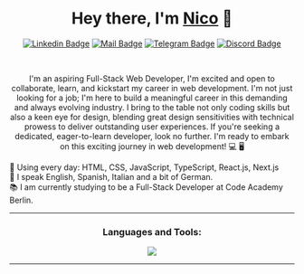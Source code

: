<div align="center">
  
  <h1>Hey there, I'm <a href="https://www.linkedin.com/in/nicolascantarelli/">Nico</a> 👋</h1>

  [![Linkedin Badge](https://img.shields.io/badge/-nicolascantarelli-blue?style=flat&logo=Linkedin&logoColor=white&link=https://www.linkedin.com/in/nicolascantarelli/)](https://www.linkedin.com/in/nicolascantarelli/)
  [![Mail Badge](https://img.shields.io/badge/-necantarelli@gmail.com-c14438?style=flat&logo=Gmail&logoColor=white&link=mailto:necantarelli@gmail.com)](mailto:necantarelli@gmail.com)
  [![Telegram Badge](https://img.shields.io/badge/-necantarelli-26A5E4?style=flat&logo=Telegram&logoColor=white&link=https://www.t.me/necantarelli)](https://www.t.me/necantarelli)
  [![Discord Badge](https://img.shields.io/badge/-necantarelli-5865F2?style=flat&logo=Discord&logoColor=white&link=)](https://www.discordapp.com/users/necantarelli)
  
</div>
</br>
<div align="center">
  <p>I'm an aspiring Full-Stack Web Developer, I'm excited and open to collaborate, learn, and kickstart my career in web development. I'm not just looking for a job; I'm here to build a meaningful career in this     
  demanding and always evolving industry. I bring to the table not only coding skills but also a keen eye for design, blending great design sensitivities with technical prowess to deliver outstanding user experiences. If 
  you're seeking a dedicated, eager-to-learn developer, look no further. I'm ready to embark on this exciting journey in web development! 💻 🖥</p>

  <!-- I'm Nico, an aspiring Fullstack Web Developer with an unwavering passion for creating captivating, user-centric websites. My journey into web development is driven by an insatiable curiosity and a deep desire to      make a mark in the field. I'm eagerly seeking opportunities to collaborate with fellow developers, work on exciting projects, and expand my skill set. It's not just about finding a job; I'm determined to cultivate a 
  meaningful career by staying at the forefront of emerging technologies and consistently delivering exceptional solutions. If you're in search of a dedicated and enthusiastic developer ready to embark on this 
  exhilarating path of web development, I'm your ideal partner. Together, we can create remarkable digital experiences and push the boundaries of what's possible in the web development world. -->
  
</div>
<!-- </br> -->
<div align="left">
  <p>
  🔗 Using every day: HTML, CSS, JavaScript, TypeScript, React.js, Next.js</br>
  💬 I speak English, Spanish, Italian and a bit of German.</br>
  📚 I am currently studying to be a Full-Stack Developer at Code Academy Berlin.</br>
  </p>
</div>
<hr>
<div align="center">
  <h3>Languages and Tools:</h3>
  <img src="https://skillicons.dev/icons?i=html,css,js,ts,react,bootstrap,git,github,vscode,firebase,gatsby,linux,postman,vite,figma" />
</div>
<hr>

